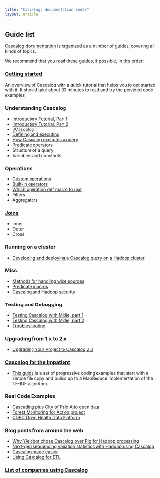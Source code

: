 ```yaml
---
title: "Cascalog: documentation index"
layout: article
---
```


## Guide list

[Cascalog documentation](https://www.cascalog.org/) is organized as a number of guides, covering all kinds of topics.

We recommend that you read these guides, if possible, in this order:


###  [Getting started](/articles/getting_started.html)

An overview of Cascalog with a quick tutorial that helps you to get started with it. It should take about 30 minutes to read and try the provided code examples

### Understanding Cascalog

- [Introductory Tutorial, Part 1](/articles/marz_intro_1.html)
- [Introductory Tutorial, Part 2](/articles/marz_intro_2.html)
- [JCascalog](/articles/jcascalog.html)
- [Defining and executing](/articles/defining_and_executing_queries.html)
- [How Cascalog executes a query](/articles/how_cascalog_executes_a_query.html)
- [Predicate operators](/articles/predicate_operators.html)
- Structure of a query
- Variables and constants

### Operations

- [Custom operations](/articles/guide_to_custom_operations.html)
- [Built-in operators](/articles/built-in_operators.html)
- [Which operation def macro to use](http://entxtech.blogspot.com/2010/12/which-operation-def-macro-should-i-use.html)
- Filters
- Aggregators

### [Joins](/articles/joins_in_cascalog.html)

- Inner
- Outer
- Cross

### Running on a cluster

- [Developing and deploying a Cascalog query on a Hadoop cluster](http://nathanmarz.com/blog/news-feed-in-38-lines-of-code-using-cascalog.html)

### Misc.

- [Methods for handling wide sources](/articles/methods_for_handling_wide_sources.html)
- [Predicate macros](/articles/predicate_macros.html)
- [Cascalog and Hadoop security](/articles/hadoop_security.html)

### Testing and Debugging

- [Testing Cascalog with Midje, part 1](http://sritchie.github.com/2011/09/30/testing-cascalog-with-midje/)
- [Testing Cascalog with Midje, part 2](http://sritchie.github.com/2012/01/22/cascalog-testing-20/)
- [Troubleshooting](/articles/troubleshooting.html)

### Upgrading from 1.x to 2.x

- [Upgrading Your Project to Cascalog 2.0](/articles/upgrade.html)

### [Cascalog for the Impatient](https://github.com/Quantisan/Impatient)

- [This guide](https://github.com/Cascading/Impatient) is a set of progressive coding examples that start with a simple file copy and builds up to a MapReduce implementation of the TF-IDF algorithm.

### Real Code Examples

- [Cascading plus City of Palo Alto open data](https://github.com/Cascading/CoPA)
- [ Forest Monitoring for Action project](https://github.com/reddmetrics/forma-clj)
- [CDEC Open Health Data Platform](https://github.com/CDECatapult/cdec.openhealthdata)

### Blog posts from around the web

- [Why Yieldbot chose Cascalog over Pig for Hadoop processing](http://tech.backtype.com/52456836)
- [Next-gen sequencing variation statistics with Hadoop using Cascalog](http://bcbio.wordpress.com/2011/07/04/summarizing-next-gen-sequencing-variation-statistics-with-hadoop-using-cascalog/)
- [Cascalog made easier](http://jimdrannbauer.com/2011/02/04/cascalog-made-easier/)
- [Using Cascalog for ETL](http://ianrumford.github.io/blog/2012/09/29/using-cascalog-for-extract-transform-and-load/)

### [List of companies using Cascalog](/articles/users.html)
